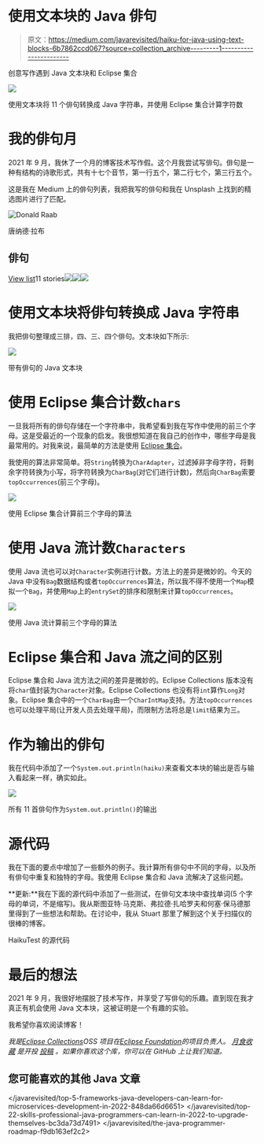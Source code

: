 # 使用文本块的 Java 俳句

> 原文：<https://medium.com/javarevisited/haiku-for-java-using-text-blocks-6b7862ccd067?source=collection_archive---------1----------------------->

创意写作遇到 Java 文本块和 Eclipse 集合

![](img/724bcedcd0a29ac43fe06ddaff833bfc.png)

使用文本块将 11 个俳句转换成 Java 字符串，并使用 Eclipse 集合计算字符数

# 我的俳句月

2021 年 9 月，我休了一个月的博客技术写作假。这个月我尝试写俳句。俳句是一种有结构的诗歌形式，共有十七个音节，第一行五个，第二行七个，第三行五个。

这是我在 Medium 上的俳句列表，我把我写的俳句和我在 Unsplash 上找到的精选图片进行了匹配。

![Donald Raab](img/1255a376b9dc241325f4e1fed19f9d8c.png)

唐纳德·拉布

## 俳句

[View list](https://donraab.medium.com/list/haiku-beef84828470?source=post_page-----6b7862ccd067--------------------------------)11 stories![](img/a27834671d773467aa7b9b0ecc314d9c.png)![](img/622a5b62c824c0c1f6549c0401650cd0.png)![](img/cc077d3a6b8514fbd15888c2292f96be.png)

# 使用文本块将俳句转换成 Java 字符串

我把俳句整理成三排，四、三、四个俳句。文本块如下所示:

![](img/cb0333e94588d8714ce9ffd8f2134f52.png)

带有俳句的 Java 文本块

# 使用 Eclipse 集合计数`chars`

一旦我将所有的俳句存储在一个字符串中，我希望看到我在写作中使用的前三个字母。这是受最近的一个现象的启发。我很想知道在我自己的创作中，哪些字母是我最常用的。对我来说，最简单的方法是使用 [Eclipse 集合](https://github.com/eclipse/eclipse-collections)。

我使用的算法非常简单。将`String`转换为`CharAdapter`，过滤掉非字母字符，将剩余字符转换为小写，将字符转换为`CharBag`(对它们进行计数)，然后向`CharBag`索要`topOccurrences`(前三个字母)。

![](img/0375921c8252645447904781616dfc23.png)

使用 Eclipse 集合计算前三个字母的算法

# 使用 Java 流计数`Characters`

使用 Java 流也可以对`Character`实例进行计数。方法上的差异是微妙的。今天的 Java 中没有`Bag`数据结构或者`topOccurrences`算法，所以我不得不使用一个`Map`模拟一个`Bag`，并使用`Map`上的`entrySet`的排序和限制来计算`topOccurrences`。

![](img/ed1481ab9d065622fdba2911b373760f.png)

使用 Java 流计算前三个字母的算法

# Eclipse 集合和 Java 流之间的区别

Eclipse 集合和 Java 流方法之间的差异是微妙的。Eclipse Collections 版本没有将`char`值封装为`Character`对象。Eclipse Collections 也没有将`int`算作`Long`对象。Eclipse 集合中的一个`CharBag`由一个`CharIntMap`支持。方法`topOccurrences`也可以处理平局(让开发人员去处理平局)，而限制方法将总是`limit`结果为三。

# 作为输出的俳句

我在代码中添加了一个`System.out.println(haiku)`来查看文本块的输出是否与输入看起来一样，确实如此。

![](img/c34d05fc00d72b89d96a396027982a0e.png)

所有 11 首俳句作为`System.out.println()`的输出

# 源代码

我在下面的要点中增加了一些额外的例子。我计算所有俳句中不同的字母，以及所有俳句中重复和独特的字母。我使用 Eclipse 集合和 Java 流解决了这些问题。

**更新:**我在下面的源代码中添加了一些测试，在俳句文本块中查找单词(5 个字母的单词，不是缩写)。我从斯图亚特·马克斯、弗拉德·扎哈罗夫和何塞·保马德那里得到了一些想法和帮助。在讨论中，我从 Stuart 那里了解到这个关于扫描仪的很棒的博客。

HaikuTest 的源代码

# 最后的想法

2021 年 9 月，我很好地摆脱了技术写作，并享受了写俳句的乐趣。直到现在我才真正有机会使用 Java 文本块，这被证明是一个有趣的实验。

我希望你喜欢阅读博客！

*我是*[*Eclipse Collections*](https://github.com/eclipse/eclipse-collections)*OSS 项目在*[*Eclipse Foundation*](https://projects.eclipse.org/projects/technology.collections)*的项目负责人。* [*月食收藏*](https://github.com/eclipse/eclipse-collections) *是开投* [*投稿*](https://github.com/eclipse/eclipse-collections/blob/master/CONTRIBUTING.md) *。如果你喜欢这个库，你可以在 GitHub 上让我们知道。*

## 您可能喜欢的其他 Java 文章

</javarevisited/top-5-frameworks-java-developers-can-learn-for-microservices-development-in-2022-848da66d6651>  </javarevisited/top-22-skills-professional-java-programmers-can-learn-in-2022-to-upgrade-themselves-bc3da73d7491>  </javarevisited/the-java-programmer-roadmap-f9db163ef2c2> 